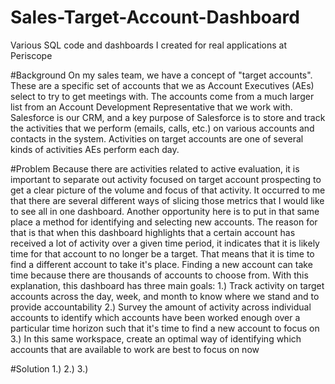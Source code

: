 # Sales-Target-Account-Dashboard
Various SQL code and dashboards I created for real applications at Periscope

#Background
On my sales team, we have a concept of "target accounts". 
These are a specific set of accounts that we as Account Executives (AEs) select to try to get meetings with.
The accounts come from a much larger list from an Account Development Representative that we work with.
Salesforce is our CRM, and a key purpose of Salesforce is to store and track the activities that we perform 
(emails, calls, etc.) on various accounts and contacts in the system. 
Activities on target accounts are one of several kinds of activities AEs perform each day.

#Problem
Because there are activities related to active evaluation, 
it is important to separate out activity focused on target account prospecting to get a clear picture
of the volume and focus of that activity. 
It occurred to me that there are several different ways of slicing those metrics that I would like to see all in one dashboard.
Another opportunity here is to put in that same place a method for identifying and selecting new accounts. 
The reason for that is that when this dashboard highlights that a certain account has received a lot of 
activity over a given time period, it indicates that it is likely time for that account to no longer be a target.
That means that it is time to find a different account to take it's place. 
Finding a new account can take time because there are thousands of accounts to choose from. 
With this explanation, this dashboard has three main goals:
  1.) Track activity on target accounts across the day, week, and month to know where we stand and to provide accountability
  2.) Survey the amount of activity across individual accounts to identify which accounts have been worked enough over
      a particular time horizon such that it's time to find a new account to focus on
  3.) In this same workspace, create an optimal way of identifying which accounts that are available to work are best to focus on now
  
#Solution
1.)
2.)
3.)
